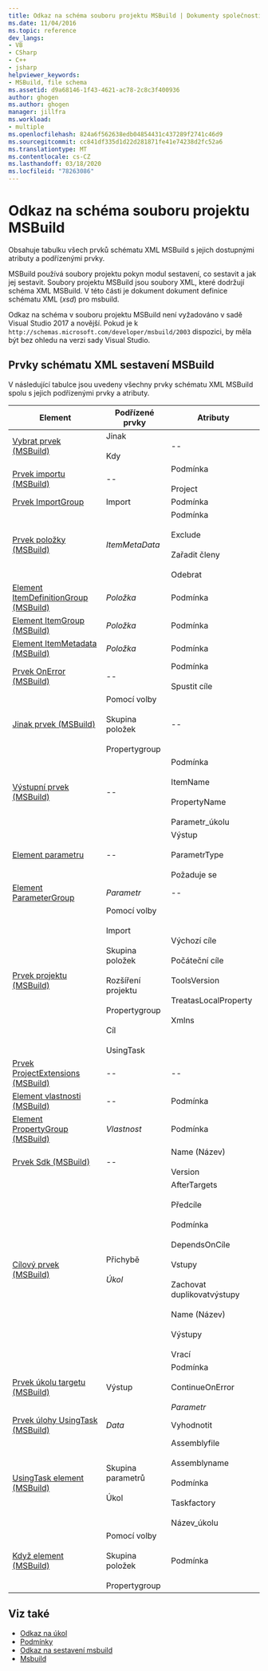 ```yaml
---
title: Odkaz na schéma souboru projektu MSBuild | Dokumenty společnosti Microsoft
ms.date: 11/04/2016
ms.topic: reference
dev_langs:
- VB
- CSharp
- C++
- jsharp
helpviewer_keywords:
- MSBuild, file schema
ms.assetid: d9a68146-1f43-4621-ac78-2c8c3f400936
author: ghogen
ms.author: ghogen
manager: jillfra
ms.workload:
- multiple
ms.openlocfilehash: 824a6f562638edb04854431c437289f2741c46d9
ms.sourcegitcommit: cc841df335d1d22d281871fe41e74238d2fc52a6
ms.translationtype: MT
ms.contentlocale: cs-CZ
ms.lasthandoff: 03/18/2020
ms.locfileid: "78263086"
---
```

# <a name="msbuild-project-file-schema-reference"></a>Odkaz na schéma souboru projektu MSBuild

Obsahuje tabulku všech prvků schématu XML MSBuild s jejich dostupnými atributy a podřízenými prvky.

 MSBuild používá soubory projektu pokyn modul sestavení, co sestavit a jak jej sestavit. Soubory projektu MSBuild jsou soubory XML, které dodržují schéma XML MSBuild. V této části je dokument dokument definice schématu XML (*xsd*) pro msbuild.

Odkaz na schéma v souboru projektu MSBuild není vyžadováno v sadě Visual Studio 2017 a novější. Pokud je k ` http://schemas.microsoft.com/developer/msbuild/2003` dispozici, by měla být bez ohledu na verzi sady Visual Studio.

## <a name="msbuild-xml-schema-elements"></a>Prvky schématu XML sestavení MSBuild

 V následující tabulce jsou uvedeny všechny prvky schématu XML MSBuild spolu s jejich podřízenými prvky a atributy.

|Element|Podřízené prvky|Atributy|
|-------------|--------------------|----------------|
|[Vybrat prvek (MSBuild)](../msbuild/choose-element-msbuild.md)|Jinak<br /><br /> Kdy|--|
|[Prvek importu (MSBuild)](../msbuild/import-element-msbuild.md)|--|Podmínka<br /><br /> Project|
|[Prvek ImportGroup](../msbuild/importgroup-element.md)|Import|Podmínka|
|[Prvek položky (MSBuild)](../msbuild/item-element-msbuild.md)|*ItemMetaData*|Podmínka<br /><br /> Exclude<br /><br /> Zařadit členy<br /><br /> Odebrat|
|[Element ItemDefinitionGroup (MSBuild)](../msbuild/itemdefinitiongroup-element-msbuild.md)|*Položka*|Podmínka|
|[Element ItemGroup (MSBuild)](../msbuild/itemgroup-element-msbuild.md)|*Položka*|Podmínka|
|[Element ItemMetadata (MSBuild)](../msbuild/itemmetadata-element-msbuild.md)|*Položka*|Podmínka|
|[Prvek OnError (MSBuild)](../msbuild/onerror-element-msbuild.md)|--|Podmínka<br /><br /> Spustit cíle|
|[Jinak prvek (MSBuild)](../msbuild/otherwise-element-msbuild.md)|Pomocí volby<br /><br /> Skupina položek<br /><br /> Propertygroup|--|
|[Výstupní prvek (MSBuild)](../msbuild/output-element-msbuild.md)|--|Podmínka<br /><br /> ItemName<br /><br /> PropertyName<br /><br /> Parametr_úkolu|
|[Element parametru](../msbuild/parameter-element.md)|--|Výstup<br /><br /> ParametrType<br /><br /> Požaduje se|
|[Element ParameterGroup](../msbuild/parametergroup-element.md)|*Parametr*|--|
|[Prvek projektu (MSBuild)](../msbuild/project-element-msbuild.md)|Pomocí volby<br /><br /> Import<br /><br /> Skupina položek<br /><br /> Rozšíření projektu<br /><br /> Propertygroup<br /><br /> Cíl<br /><br /> UsingTask|Výchozí cíle<br /><br /> Počáteční cíle<br /><br /> ToolsVersion<br /><br /> TreatasLocalProperty<br /><br /> Xmlns|
|[Prvek ProjectExtensions (MSBuild)](../msbuild/projectextensions-element-msbuild.md)|--|--|
|[Element vlastnosti (MSBuild)](../msbuild/property-element-msbuild.md)|--|Podmínka|
|[Element PropertyGroup (MSBuild)](../msbuild/propertygroup-element-msbuild.md)|*Vlastnost*|Podmínka|
|[Prvek Sdk (MSBuild)](../msbuild/sdk-element-msbuild.md)|--|Name (Název)<br /><br /> Version|
|[Cílový prvek (MSBuild)](../msbuild/target-element-msbuild.md)|Přichybě<br /><br /> *Úkol*|AfterTargets<br /><br /> Předcíle<br /><br /> Podmínka<br /><br /> DependsOnCíle<br /><br /> Vstupy<br /><br /> Zachovat duplikovatvýstupy<br /><br /> Name (Název)<br /><br /> Výstupy<br /><br /> Vrací|
|[Prvek úkolu targetu (MSBuild)](../msbuild/task-element-msbuild.md)|Výstup|Podmínka<br /><br /> ContinueOnError<br /><br /> *Parametr*|
|[Prvek úlohy UsingTask (MSBuild)](../msbuild/taskbody-element-msbuild.md)|*Data*|Vyhodnotit|
|[UsingTask element (MSBuild)](../msbuild/usingtask-element-msbuild.md)|Skupina parametrů<br /><br /> Úkol|Assemblyfile<br /><br /> Assemblyname<br /><br /> Podmínka<br /><br /> Taskfactory<br /><br /> Název_úkolu|
|[Když element (MSBuild)](../msbuild/when-element-msbuild.md)|Pomocí volby<br /><br /> Skupina položek<br /><br /> Propertygroup|Podmínka|

## <a name="see-also"></a>Viz také

- [Odkaz na úkol](../msbuild/msbuild-task-reference.md)
- [Podmínky](../msbuild/msbuild-conditions.md)
- [Odkaz na sestavení msbuild](../msbuild/msbuild-reference.md)
- [Msbuild](../msbuild/msbuild.md)
